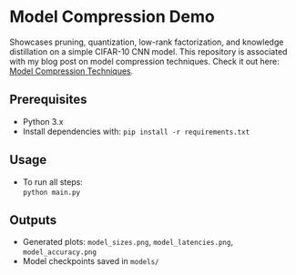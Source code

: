 # Model Compression Demo

Showcases pruning, quantization, low-rank factorization, and knowledge distillation on a simple CIFAR-10 CNN model.
This repository is associated with my blog post on model compression techniques. Check it out here: [Model Compression Techniques](https://www.maximewolf.com/blog/).

## Prerequisites

- Python 3.x
- Install dependencies with: `pip install -r requirements.txt`

## Usage

- To run all steps:  
  `python main.py`

## Outputs

- Generated plots: `model_sizes.png`, `model_latencies.png`, `model_accuracy.png`
- Model checkpoints saved in `models/`